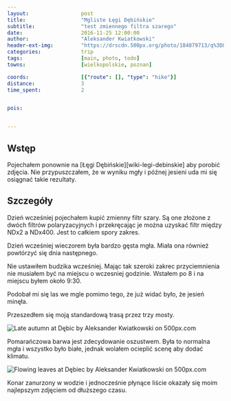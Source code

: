 ```yaml
---
layout:                 post
title:                  "Mgliste Łęgi Dębińskie"
subtitle:               "test zmiennego filtra szarego"
date:                   2016-11-25 12:00:00
author:                 "Aleksander Kwiatkowski"
header-ext-img:         "https://drscdn.500px.org/photo/184879713/q%3D80_m%3D2000/bb166ac6db3d49f999d290a66af9fc8f"
categories:             trip
tags:                   [main, photo, todo]
towns:                  [wielkopolskie, poznan]

coords:                 [{"route": [], "type": "hike"}]
distance:               3
time_spent:             2


pois:


---
```


Wstęp
-----

Pojechałem ponownie na [Łęgi Dębińskie][wiki-legi-debinskie] aby porobić
zdjęcia. Nie przypuszczałem, że w wyniku mgły i późnej jesieni uda mi się
osiągnać takie rezultaty.

Szczegóły
---------

Dzień wcześniej pojechałem kupić zmienny filtr szary. Są one złożone z dwóch filtrów
polaryzacyjnych i przekręcając je można uzyskać filtr między NDx2 a NDx400.
Jest to całkiem spory zakres.

Dzień wcześniej wieczorem była bardzo gęsta mgła. Miała ona również powtórzyć
się dnia następnego.

Nie ustawiłem budzika wcześniej. Mając tak szeroki zakrec przyciemnienia nie
musiałem być na miejscu o wczesniej godzinie. Wstałem po 8 i na miejscu
byłem około 9:30.

Podobał mi się las we mgle pomimo tego, że już widać było, że jesień minęła.

Przeszedłem się moją standardową trasą przez trzy mosty.

<div class='pixels-photo'>
  <p>
    <img src='https://drscdn.500px.org/photo/184881933/m%3D900/7d10108abc59dea92019ef3307462ed1' alt='Late autumn at Dębic by Aleksander Kwiatkowski on 500px.com'>
  </p>
  <a href='https://500px.com/photo/184881933/late-autumn-at-d%C4%99bic-by-aleksander-kwiatkowski' alt='Late autumn at Dębic by Aleksander Kwiatkowski on 500px.com'></a>
</div>
<script type='text/javascript' src='https://500px.com/embed.js'></script>

Pomarańczowa barwa jest zdecydowanie oszustwem. Była to normalna mgła i
wszystko było białe, jednak wolałem ocieplić scenę aby dodać klimatu.

<div class='pixels-photo'>
  <p>
    <img src='https://drscdn.500px.org/photo/184879713/m%3D900/8ba11b51244a7a8bad64f634ed9ba4bc' alt='Flowing leaves at Dębiec by Aleksander Kwiatkowski on 500px.com'>
  </p>
  <a href='https://500px.com/photo/184879713/flowing-leaves-at-d%C4%99biec-by-aleksander-kwiatkowski' alt='Flowing leaves at Dębiec by Aleksander Kwiatkowski on 500px.com'></a>
</div>
<script type='text/javascript' src='https://500px.com/embed.js'></script>

Konar zanurzony w wodzie i jednocześnie płynące liście okazały się moim
najlepszym zdjęciem od dłuższego czasu.
